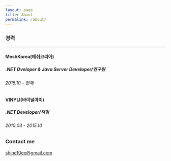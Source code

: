 ```yaml
---
layout: page
title: About
permalink: /about/
---
```


### 경력
***
#### MeshKorea(메쉬코리아)
##### .NET Dveloper & Java Server Developer/연구원
###### 2015.10 - 현재

#### VINYLI(바이널아이)
##### .NET Developer/책임
###### 2010.03 - 2015.10

### Contact me

[shine10ee@gmail.com](mailto:shine10ee@gmail.com)
